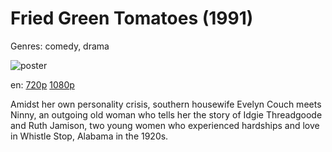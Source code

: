 # Fried Green Tomatoes (1991)

Genres: comedy, drama

![poster](http://image.tmdb.org/t/p/w500/3hSjDfJcaicSLyivGzm1xMaoQ6Y.jpg)

en:
  [720p](magnet:?xt=urn:btih:2F40280816EC97B03C0097EEBDDAE3AB853418A3&tr=udp://glotorrents.pw:6969/announce&tr=udp://tracker.opentrackr.org:1337/announce&tr=udp://torrent.gresille.org:80/announce&tr=udp://tracker.openbittorrent.com:80&tr=udp://tracker.coppersurfer.tk:6969&tr=udp://tracker.leechers-paradise.org:6969&tr=udp://p4p.arenabg.ch:1337&tr=udp://tracker.internetwarriors.net:1337)
  [1080p](magnet:?xt=urn:btih:61753FFE2C2888DFB4DC2FFC9ABF44325301C438&tr=udp://glotorrents.pw:6969/announce&tr=udp://tracker.opentrackr.org:1337/announce&tr=udp://torrent.gresille.org:80/announce&tr=udp://tracker.openbittorrent.com:80&tr=udp://tracker.coppersurfer.tk:6969&tr=udp://tracker.leechers-paradise.org:6969&tr=udp://p4p.arenabg.ch:1337&tr=udp://tracker.internetwarriors.net:1337)
  


Amidst her own personality crisis, southern housewife Evelyn Couch meets Ninny, an outgoing old woman who tells her the story of Idgie Threadgoode and Ruth Jamison, two young women who experienced hardships and love in Whistle Stop, Alabama in the 1920s.